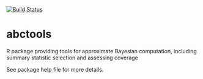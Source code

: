 [![Build Status](https://travis-ci.org/dennisprangle/abctools.svg?branch=master)](https://travis-ci.org/dennisprangle/abctools)

# abctools
R package providing tools for approximate Bayesian computation, including summary statistic selection and assessing coverage

See package help file for more details.
